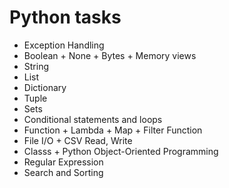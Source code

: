 # Python tasks

- Exception Handling
- Boolean + None + Bytes + Memory views
- String
- List
- Dictionary
- Tuple
- Sets
- Conditional statements and loops
- Function + Lambda + Map + Filter Function
- File I/O + CSV Read, Write
- Classs + Python Object-Oriented Programming
- Regular Expression
- Search and Sorting
